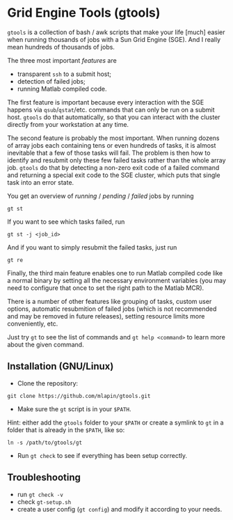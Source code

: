 Grid Engine Tools (gtools)
============================

`gtools` is a collection of bash / awk scripts that make your life [much]
easier when running thousands of jobs with a Sun Grid Engine (SGE).
And I really mean hundreds of thousands of jobs.

The three most important *features* are
- transparent `ssh` to a submit host;
- detection of failed jobs;
- running Matlab compiled code.

The first feature is important because every interaction with the SGE happens
via `qsub`/`qstat`/etc. commands that can only be run on a submit host.
`gtools` do that automatically, so that you can interact with the cluster
directly from your workstation at any time.

The second feature is probably the most important.
When running dozens of array jobs each containing tens or even hundreds of
tasks, it is almost inevitable that a few of those tasks will fail.
The problem is then how to identify and resubmit only these few failed tasks
rather than the whole array job.
`gtools` do that by detecting a non-zero exit code of a failed command
and returning a special exit code to the SGE cluster,
which puts that single task into an error state.

You get an overview of _running_ / _pending_ / _failed_ jobs by running
```
gt st
```
If you want to see which tasks failed, run
```
gt st -j <job_id>
```
And if you want to simply resubmit the failed tasks, just run
```
gt re
```

Finally, the third main feature enables one to run Matlab compiled code
like a normal binary by setting all the necessary environment variables
(you may need to configure that once to set the right path to the Matlab MCR).

There is a number of other features like grouping of tasks,
custom user options, automatic resubmition of failed jobs
(which is not recommended and may be removed in future releases),
setting resource limits more conveniently, etc.

Just try `gt` to see the list of commands and
`gt help <command>` to learn more about the given command.


Installation (GNU/Linux)
------------------------
- Clone the repository:
```
git clone https://github.com/mlapin/gtools.git
```

- Make sure the `gt` script is in your `$PATH`.

Hint: either add the `gtools` folder to your `$PATH` or
create a symlink to `gt` in a folder that is already in the `$PATH`, like so:
```
ln -s /path/to/gtools/gt
```

- Run `gt check` to see if everything has been setup correctly.


Troubleshooting
------------------------

- run `gt check -v`
- check `gt-setup.sh`
- create a user config (`gt config`) and modify it according to your needs.
